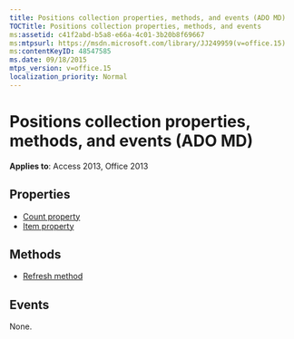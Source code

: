 ```yaml
---
title: Positions collection properties, methods, and events (ADO MD)
TOCTitle: Positions collection properties, methods, and events
ms:assetid: c41f2abd-b5a8-e66a-4c01-3b20b8f69667
ms:mtpsurl: https://msdn.microsoft.com/library/JJ249959(v=office.15)
ms:contentKeyID: 48547585
ms.date: 09/18/2015
mtps_version: v=office.15
localization_priority: Normal
---
```


# Positions collection properties, methods, and events (ADO MD)

**Applies to**: Access 2013, Office 2013

## Properties

- [Count property](count-property-ado.md)
- [Item property](item-property-ado.md)

## Methods

- [Refresh method](refresh-method-ado.md)

## Events

None.

